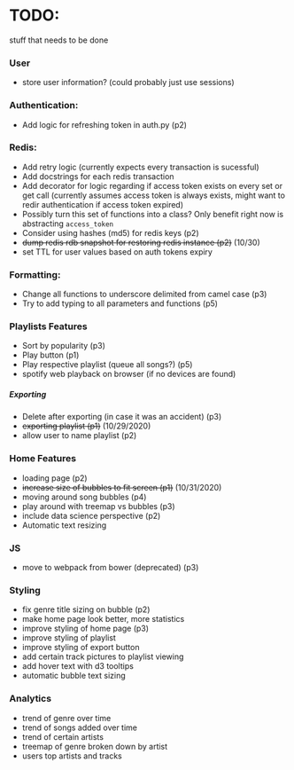 

# TODO:
stuff that needs to be done

### User
- store user information? (could probably just use sessions)

### Authentication:
- Add logic for refreshing token in auth.py (p2)

### Redis:
- Add retry logic (currently expects every transaction is sucessful)
- Add docstrings for each redis transaction
- Add decorator for logic regarding if access token exists on every set or get call 
(currently assumes access token is always exists, might want to redir authentication if access token
expired)
- Possibly turn this set of functions into a class? Only benefit right now is abstracting `access_token`
- Consider using hashes (md5) for redis keys (p2)
- ~~dump redis rdb snapshot for restoring redis instance (p2)~~ (10/30)
- set TTL for user values based on auth tokens expiry

### Formatting:
- Change all functions to underscore delimited from camel case (p3)
- Try to add typing to all parameters and functions (p5)

### Playlists Features
- Sort by popularity (p3)
- Play button (p1)
- Play respective playlist (queue all songs?) (p5)
- spotify web playback on browser (if no devices are found)
##### Exporting
- Delete after exporting (in case it was an accident) (p3)
- ~~exporting playlist (p1)~~ (10/29/2020)
- allow user to name playlist (p2)

### Home Features 
- loading page (p2)
- ~~increase size of bubbles to fit screen (p1)~~ (10/31/2020) 
- moving around song bubbles (p4)
- play around with treemap vs bubbles (p3)
- include data science perspective (p2)
- Automatic text resizing

### JS
- move to webpack from bower (deprecated) (p3)

### Styling
- fix genre title sizing on bubble (p2)
- make home page look better, more statistics
- improve styling of home page (p3)
- improve styling of playlist
- improve styling of export button
- add certain track pictures to playlist viewing
- add hover text with d3 tooltips
- automatic bubble text sizing

### Analytics
- trend of genre over time
- trend of songs added over time
- trend of certain artists
- treemap of genre broken down by artist 
- users top artists and tracks